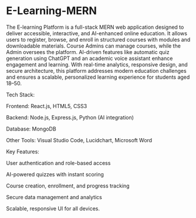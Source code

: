 # E-Learning-MERN
 The E-learning Platform is a full-stack MERN web application designed to deliver accessible, interactive, and AI-enhanced online education. It allows users to register, browse, and enroll in structured courses with modules and downloadable materials. Course Admins can manage courses, while the Admin oversees the platform. AI-driven features like automatic quiz generation using ChatGPT and an academic voice assistant enhance engagement and learning. With real-time analytics, responsive design, and secure architecture, this platform addresses modern education challenges and ensures a scalable, personalized learning experience for students aged 18–50.

Tech Stack:

Frontend: React.js, HTML5, CSS3

Backend: Node.js, Express.js, Python (AI integration)

Database: MongoDB

Other Tools: Visual Studio Code, Lucidchart, Microsoft Word

Key Features:

User authentication and role-based access

AI-powered quizzes with instant scoring

Course creation, enrollment, and progress tracking

Secure data management and analytics

Scalable, responsive UI for all devices.
